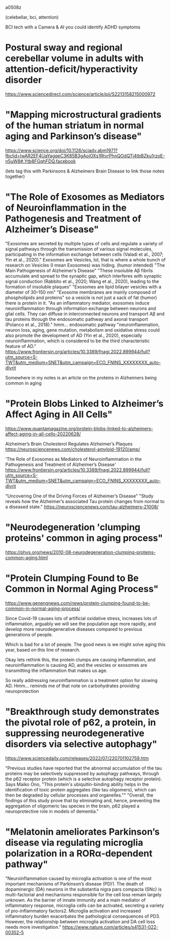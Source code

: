 a0508z

(celebellar, bci, attention)

BCI tech with a Camera & AI you could identify ADHD symptoms

# Postural sway and regional cerebellar volume in adults with attention-deficit/hyperactivity disorder
https://www.sciencedirect.com/science/article/pii/S2213158215000972

# "Mapping microstructural gradients of the human striatum in normal aging and Parkinson’s disease" 
https://www.science.org/doi/10.1126/sciadv.abm1971?fbclid=IwAR2EF4UaYagqeC3K85B3gAojOXs1RtvrPhnQOdQTj4tbBZku1rzoE-n5uW8#.Ytb8FGqhFDQ.facebook

(lets tag this with Parkinsons & Alzheimers Brain Disease to link those notes together)
# "The Role of Exosomes as Mediators of Neuroinflammation in the Pathogenesis and Treatment of Alzheimer’s Disease"
"Exosomes are secreted by multiple types of cells and regulate a variety of signal pathways through the transmission of various signal molecules, participating in the information exchange between cells (Valadi et al., 2007; Yin et al., 2020)."
Exosomes are Vesicles, lol, that is where a whole bunch of research on Vesicles (I mean Exosomes) was hiding. (humor intended)
"The Main Pathogenesis of Alzheimer’s Disease"
"These insoluble Aβ fibrils accumulate and spread to the synaptic gap, which interferes with synaptic signal conduction (Rabbito et al., 2020; Wang et al., 2020), leading to the formation of insoluble plaques"
"Exosomes are lipid bilayer vesicles with a diameter of 30–150 nm"
"Exosome membranes are mainly composed of phospholipids and proteins" so a vesicle is not just a sack of fat (humor) there is protein in it.
"As an inflammatory mediator, exosomes induce neuroinflammation through information exchange between neurons and glial cells. They can diffuse in interconnected neurons and transport Aβ and tau proteins through the endosomatic pathway and axonal transport (Polanco et al., 2018)."
hmm... endosomatic pathway
"neuroinflammation, neuron loss, aging, gene mutation, metabolism and oxidative stress could also promote the development of AD (Yin et al., 2020), especially neuroinflammation, which is considered to be the third characteristic feature of AD."
https://www.frontiersin.org/articles/10.3389/fnagi.2022.899944/full?utm_source=S-TWT&utm_medium=SNET&utm_campaign=ECO_FNINS_XXXXXXXX_auto-dlvrit

Somewhere in my notes is an article on the proteins in Alzheimers being common in aging
# "Protein Blobs Linked to Alzheimer’s Affect Aging in All Cells"
https://www.quantamagazine.org/protein-blobs-linked-to-alzheimers-affect-aging-in-all-cells-20220628/

Alzheimer’s 
Brain Cholesterol Regulates Alzheimer’s Plaques
https://neurosciencenews.com/cholesterol-amyloid-19120/amp/

'The Role of Exosomes as Mediators of Neuroinflammation in the Pathogenesis and Treatment of Alzheimer’s Disease' 
https://www.frontiersin.org/articles/10.3389/fnagi.2022.899944/full?utm_source=S-TWT&utm_medium=SNET&utm_campaign=ECO_FNINS_XXXXXXXX_auto-dlvrit

"Uncovering One of the Driving Forces of Alzheimer’s Disease"
"Study reveals how the Alzheimer’s associated Tau protein changes from normal to a diseased state."
https://neurosciencenews.com/tau-alzheimers-21008/

# "Neurodegeneration 'clumping proteins' common in aging process"
https://phys.org/news/2010-08-neurodegeneration-clumping-proteins-common-aging.html

# "Protein Clumping Found to Be Common in Normal Aging Process"
https://www.genengnews.com/news/protein-clumping-found-to-be-common-in-normal-aging-process/

Since Covid-19 causes lots of artificial oxidative stress, increases lots of inflammation, arguably we will see the population age more rapidly, and develop more neurodegenerative diseases compared to previous generations of people.

Which is bad for a lot of people. The good news is we might solve aging this year, based on this line of research.

Okay lets rethink this, the protein clumps are causing inflammation, and neuroinflammation is causing AD, and the vesicles or exosomes are transmitting the inflammation that makes us age. 

So really addressing neuroinflammation is a treatment option for slowing AD. Hmm... reminds me of that note on carbohydrates providing neuroprotection

# "Breakthrough study demonstrates the pivotal role of p62, a protein, in suppressing neurodegenerative disorders via selective autophagy"
https://www.sciencedaily.com/releases/2022/07/220701102759.htm

"Previous studies have reported that the abnormal accumulation of the tau proteins may be selectively suppressed by autophagy pathways, through the p62 receptor protein (which is a selective autophagy receptor protein). Says Maiko Ono, "This protein's ubiquitin-binding ability helps in the identification of toxic protein aggregates (like tau oligomers), which can then be degraded by cellular processes and organelles.""
"Overall, the findings of this study prove that by eliminating and, hence, preventing the aggregation of oligomeric tau species in the brain, p62 played a neuroprotective role in models of dementia."

# "Melatonin ameliorates Parkinson’s disease via regulating microglia polarization in a RORα‐dependent pathway"
"Neuroinflammation caused by microglia activation is one of the most important mechanisms of Parkinson’s disease (PD)1. The death of dopaminergic (DA) neurons in the substantia nigra pars compacta (SNc) is multi-factorial and mechanisms responsible for the cell loss remain largely unknown. As the barrier of innate immunity and a main mediator of inflammatory response, microglia cells can be activated, secreting a variety of pro-inflammatory factors2. Microglia activation and increased inflammatory burden exacerbates the pathological consequences of PD3. However, the relationship between microglia activation and DA cell loss needs more investigation."
https://www.nature.com/articles/s41531-022-00352-5

